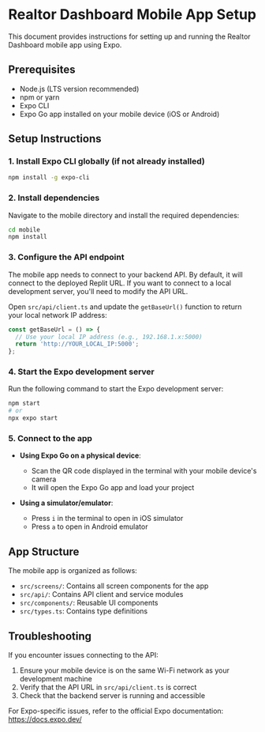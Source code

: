 # Realtor Dashboard Mobile App Setup

This document provides instructions for setting up and running the Realtor Dashboard mobile app using Expo.

## Prerequisites

- Node.js (LTS version recommended)
- npm or yarn
- Expo CLI
- Expo Go app installed on your mobile device (iOS or Android)

## Setup Instructions

### 1. Install Expo CLI globally (if not already installed)

```bash
npm install -g expo-cli
```

### 2. Install dependencies

Navigate to the mobile directory and install the required dependencies:

```bash
cd mobile
npm install
```

### 3. Configure the API endpoint

The mobile app needs to connect to your backend API. By default, it will connect to the deployed Replit URL. If you want to connect to a local development server, you'll need to modify the API URL.

Open `src/api/client.ts` and update the `getBaseUrl()` function to return your local network IP address:

```javascript
const getBaseUrl = () => {
  // Use your local IP address (e.g., 192.168.1.x:5000)
  return 'http://YOUR_LOCAL_IP:5000';
};
```

### 4. Start the Expo development server

Run the following command to start the Expo development server:

```bash
npm start
# or
npx expo start
```

### 5. Connect to the app

- **Using Expo Go on a physical device**: 
  - Scan the QR code displayed in the terminal with your mobile device's camera
  - It will open the Expo Go app and load your project

- **Using a simulator/emulator**:
  - Press `i` in the terminal to open in iOS simulator
  - Press `a` to open in Android emulator

## App Structure

The mobile app is organized as follows:

- `src/screens/`: Contains all screen components for the app
- `src/api/`: Contains API client and service modules
- `src/components/`: Reusable UI components
- `src/types.ts`: Contains type definitions

## Troubleshooting

If you encounter issues connecting to the API:

1. Ensure your mobile device is on the same Wi-Fi network as your development machine
2. Verify that the API URL in `src/api/client.ts` is correct
3. Check that the backend server is running and accessible

For Expo-specific issues, refer to the official Expo documentation: https://docs.expo.dev/